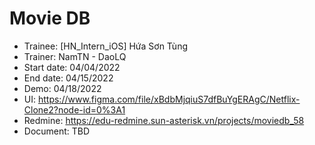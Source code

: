 # Movie DB
+ Trainee: [HN_Intern_iOS] Hứa Sơn Tùng
+ Trainer: NamTN - DaoLQ
+ Start date: 04/04/2022
+ End date: 04/15/2022
+ Demo: 04/18/2022
+ UI: https://www.figma.com/file/xBdbMjqiuS7dfBuYgERAgC/Netflix-Clone2?node-id=0%3A1
+ Redmine: https://edu-redmine.sun-asterisk.vn/projects/moviedb_58
+ Document: TBD
